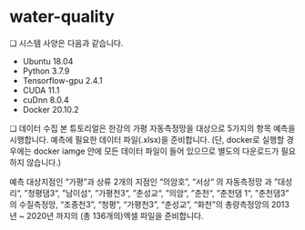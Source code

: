 # water-quality	

❏ 시스템 사양은 다음과 같습니다. 
- Ubuntu 18.04
- Python 3.7.9
- Tensorflow-gpu 2.4.1
- CUDA 11.1
- cuDnn 8.0.4
- Docker 20.10.2

❏ 데이터 수집 
본 튜토리얼은 한강의 가평 자동측정망을 대상으로 5가지의 항목 예측을 
시행합니다.
예측에 필요한 데이터 파일(.xlsx)을 준비합니다. 
(단, docker로 실행할 경우에는 docker iamge 안에 모든 데이터 파일이 들어 있으므로 별도의 다운로드가 필요하지 않습니다.)

예측 대상지점인 “가평”과 상류 2개의 지점인 “의암호”, “서상“ 의 자동측정망
과 ”대성리“, ”청평댐3“, ”남이섬“, ”가평천3“, ”춘성교“, ”의암“, ”춘천“, ”춘천댐
1“, ”춘천댐3” 의 수질측정망, “조종천3”, “청평”, “가평천3”, “춘성교”, “화천”의 
총량측정망의 2013년 ~ 2020년 까지의 (총 136개의)엑셀 파일을 준비합니다.
<!--stackedit_data:
eyJoaXN0b3J5IjpbMjA2OTg0NDUyNV19
-->